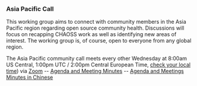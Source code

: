 
### Asia Pacific Call

This working group aims to connect with community members in the Asia Pacific region regarding open source community health. Discussions will focus on recapping CHAOSS work as well as identifying new areas of interest. The working group is, of course, open to everyone from any global region.

The Asia Pacific community call meets every other Wednesday at 8:00am US Central, 1:00pm UTC / 2:00pm Central European Time, [check your local time](https://arewemeetingyet.com/Chicago/2020-06-17/08:00/b/CHAOSS%20Asia%20Pacific%20Community%20Call)) via [Zoom](https://zoom.us/j/4998687533) -- [Agenda and Meeting Minutes](https://unomail-my.sharepoint.com/:w:/g/personal/mgermonprez_unomaha_edu/EcUfoexbg71Ggk5gtKRVkEwBnBZQDxhe9k4Gyly5yweZ2g?rtime=KyBcL8J12Eg)  -- [Agenda and Meetings Minutes in Chinese](https://github.com/king-gao/king-gao.github.io/tree/main/CHAOSS%20Asian-Pacific%20meeting)
